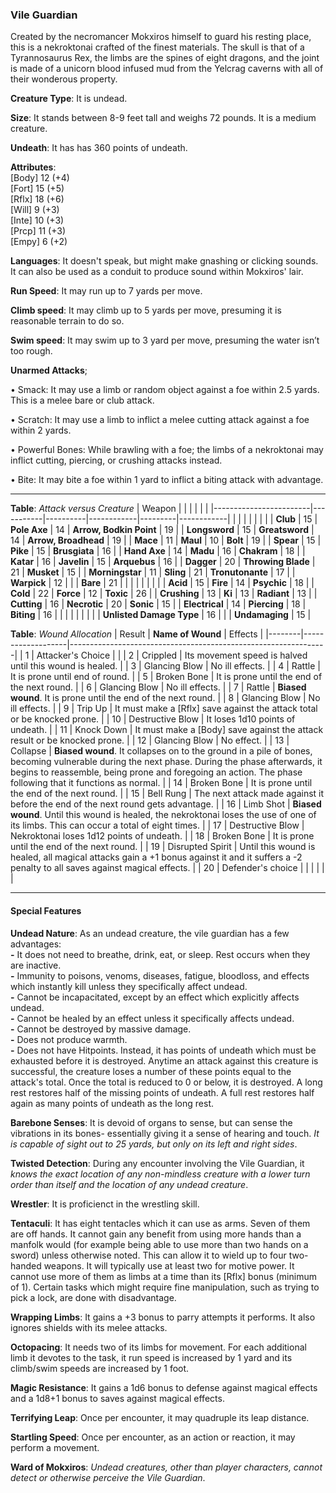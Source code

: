 ### Vile Guardian
Created by the necromancer Mokxiros himself to guard his resting place, this is a nekroktonai crafted of the finest materials. The skull is that of a Tyrannosaurus Rex, the limbs are the spines of eight dragons, and the joint is made of a unicorn blood infused mud from the Yelcrag caverns with all of their wonderous property.

**Creature Type**: It is undead.

**Size**: It stands between 8-9 feet tall and weighs 72 pounds. It is a medium creature.

**Undeath**: It has has 360 points of undeath.

**Attributes**:  
[Body] 12 (+4)  
[Fort] 15 (+5)  
[Rflx] 18 (+6)  
[Will] 9 (+3)  
[Inte] 10 (+3)  
[Prcp] 11 (+3)  
[Empy] 6 (+2)  

**Languages**: It doesn't speak, but might make gnashing or clicking sounds. It can also be used as a conduit to produce sound within Mokxiros' lair.

**Run Speed**: It may run up to 7 yards per move.

**Climb speed**: It may climb up to 5 yards per move, presuming it is reasonable terrain to do so.

**Swim speed**: It may swim up to 3 yard per move, presuming the water isn’t too rough.

**Unarmed Attacks**;

 • Smack: It may use a limb or random object against a foe within 2.5 yards. This is a melee bare or club attack.

 • Scratch: It may use a limb to inflict a melee cutting attack against a foe within 2 yards.

 • Powerful Bones: While brawling with a foe; the limbs of a nekroktonai may inflict cutting, piercing, or crushing attacks instead.

 • Bite: It may bite a foe within 1 yard to inflict a biting attack with advantage.

---------------------

**Table**: *Attack versus Creature*
| Weapon                 |          |            |         |            |         |
|------------------------|-----------|----------|------------|---------|------------|
|                            |        |                    |        |                            |         |
| **Club**                   | 15     | **Pole Axe**       | 14     | **Arrow, Bodkin Point**    | 19    |
| **Longsword**              | 15     | **Greatsword**     | 14     | **Arrow, Broadhead**       | 19    |
| **Mace**                   | 11     | **Maul**           | 10     | **Bolt**                   | 19    |
| **Spear**                  | 15     | **Pike**           | 15     | **Brusgiata**              | 16    |
| **Hand Axe**               | 14     | **Madu**           | 16     | **Chakram**                | 18    |
| **Katar**                  | 16     | **Javelin**        | 15     | **Arquebus**               | 16    |
| **Dagger**                 | 20     | **Throwing Blade** | 21     | **Musket**                 | 15    |
| **Morningstar**            | 11     | **Sling**          | 21     | **Tronutonante**           | 17    |
| **Warpick**                | 12     |                    |        | **Bare**                   | 21    |
|                            |        |                    |        |                            |       |
| **Acid**                   | 15     | **Fire**           | 14     | **Psychic**                | 18    |
| **Cold**                   | 22     | **Force**          | 12     | **Toxic**                  | 26    |
| **Crushing**               | 13     | **Ki**             | 13     | **Radiant**                | 13    |
| **Cutting**                | 16     | **Necrotic**       | 20     | **Sonic**                  | 15    |
| **Electrical**             | 14     | **Piercing**       | 18     | **Biting**                 | 16    |
|                            |        |                    |        |                            |       |
| **Unlisted Damage Type**   | 16     |                    |        | **Undamaging**             | 15    |

**Table**: *Wound Allocation*
| Result | **Name of Wound** | Effects                                                        |
|--------|-------------------|----------------------------------------------------------------|
|   1    | Attacker's Choice |                                                                |
|   2    | Crippled          | Its movement speed is halved until this wound is healed.      |
|   3    | Glancing Blow     | No ill effects. |
|   4    | Rattle            | It is prone until end of round. |
|   5    | Broken Bone       | It is prone until the end of the next round. |
|   6    | Glancing Blow     | No ill effects. |
|   7    | Rattle            | **Biased wound**. It is prone until the end of the next round. |
|   8    | Glancing Blow     | No ill effects.                                     |
|   9    | Trip Up           | It must make a [Rflx] save against the attack total or be knocked prone.                                  |
|   10   | Destructive Blow  | It loses 1d10 points of undeath. |
|   11   | Knock Down        | It must make a [Body] save against the attack result or be knocked prone. |
|   12   | Glancing Blow     | No effect. |
|   13   | Collapse          | **Biased wound**. It collapses on to the ground in a pile of bones, becoming vulnerable during the next phase. During the phase afterwards, it begins to reassemble, being prone and foregoing an action. The phase following that it functions as normal. |
|   14   | Broken Bone       | It is prone until the end of the next round. |
|   15   | Bell Rung         | The next attack made against it before the end of the next round gets advantage.  |
|   16   | Limb Shot         | **Biased wound**. Until this wound is healed, the nekroktonai loses the use of one of its limbs. This can occur a total of eight times. |
|   17   | Destructive Blow  | Nekroktonai loses 1d12 points of undeath. |
|   18   | Broken Bone       | It is prone until the end of the next round. |
|   19   | Disrupted Spirit  | Until this wound is healed, all magical attacks gain a +1 bonus against it and it suffers a -2 penalty to all saves against magical effects. |
|   20   | Defender's choice |                                   |
|        |                                                |                                   |

---------------------

#### Special Features

**Undead Nature**: As an undead creature, the vile guardian has a few advantages:  
**-** It does not need to breathe, drink, eat, or sleep. Rest occurs when they are inactive.  
**-** Immunity to poisons, venoms, diseases, fatigue, bloodloss, and effects which instantly kill unless they specifically affect undead.  
**-** Cannot be incapacitated, except by an effect which explicitly affects undead.  
**-** Cannot be healed by an effect unless it specifically affects undead.  
**-** Cannot be destroyed by massive damage.  
**-** Does not produce warmth.  
**-** Does not have Hitpoints. Instead, it has points of undeath which must be exhausted before it is destroyed. Anytime an attack against this creature is successful, the creature loses a number of these points equal to the attack's total. Once the total is reduced to 0 or below, it is destroyed. A long rest restores half of the missing points of undeath. A full rest restores half again as many points of undeath as the long rest.

**Barebone Senses**: It is devoid of organs to sense, but can sense the vibrations in its bones- essentially giving it a sense of hearing and touch. *It is capable of sight out to 25 yards, but only on its left and right sides*.

**Twisted Detection**: During any encounter involving the Vile Guardian, it *knows the exact location of any non-mindless creature with a lower turn order than itself and the location of any undead creature*.

**Wrestler**: It is proficienct in the wrestling skill.

**Tentaculi**: It has eight tentacles which it can use as arms. Seven of them are off hands. It cannot gain any benefit from using more hands than a manfolk would (for example being able to use more than two hands on a sword) unless otherwise noted. This can allow it to wield up to four two-handed weapons. It will typically use at least two for motive power. It cannot use more of them as limbs at a time than its [Rflx] bonus (minimum of 1). Certain tasks which might require fine manipulation, such as trying to pick a lock, are done with disadvantage.

**Wrapping Limbs**: It gains a +3 bonus to parry attempts it performs. It also ignores shields with its melee attacks.

**Octopacing**: It needs two of its limbs for movement. For each additional limb it devotes to the task, it run speed is increased by 1 yard and its climb/swim speeds are increased by 1 foot.

**Magic Resistance**: It gains a 1d6 bonus to defense against magical effects and a 1d8+1 bonus to saves against magical effects.

**Terrifying Leap**: Once per encounter, it may quadruple its leap distance.

**Startling Speed**: Once per encounter, as an action or reaction, it may perform a movement.

**Ward of Mokxiros**: *Undead creatures, other than player characters, cannot detect or otherwise perceive the Vile Guardian*.
